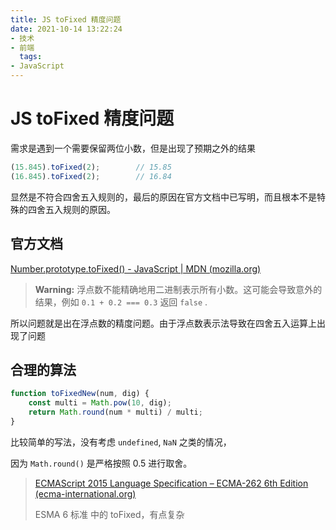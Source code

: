 ```yaml
---
title: JS toFixed 精度问题
date: 2021-10-14 13:22:24
- 技术
- 前端
  tags:
- JavaScript
---
```

# JS toFixed 精度问题

需求是遇到一个需要保留两位小数，但是出现了预期之外的结果

``` javascript
(15.845).toFixed(2);		// 15.85
(16.845).toFixed(2);		// 16.84
```

显然是不符合四舍五入规则的，最后的原因在官方文档中已写明，而且根本不是特殊的四舍五入规则的原因。

<!--more-->

## 官方文档

[Number.prototype.toFixed() - JavaScript | MDN (mozilla.org)](https://developer.mozilla.org/zh-CN/docs/Web/JavaScript/Reference/Global_Objects/Number/toFixed)

> **Warning:** 浮点数不能精确地用二进制表示所有小数。这可能会导致意外的结果，例如 `0.1 + 0.2 === 0.3` 返回 `false` .

所以问题就是出在浮点数的精度问题。由于浮点数表示法导致在四舍五入运算上出现了问题



## 合理的算法

``` javascript
function toFixedNew(num, dig) {
    const multi = Math.pow(10, dig);
    return Math.round(num * multi) / multi;
}
```

比较简单的写法，没有考虑 `undefined`, `NaN` 之类的情况，

因为 `Math.round()` 是严格按照 0.5 进行取舍。



> [ECMAScript 2015 Language Specification – ECMA-262 6th Edition (ecma-international.org)](https://262.ecma-international.org/6.0/#sec-number.prototype.tofixed)
>
> ESMA 6 标准 中的 toFixed，有点复杂